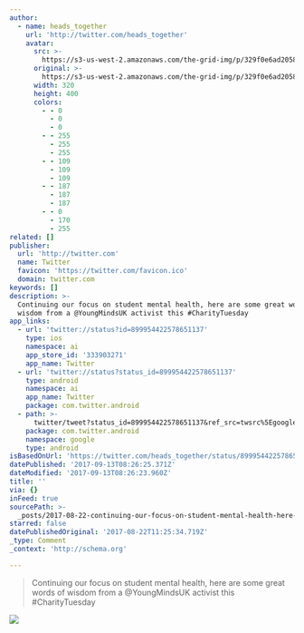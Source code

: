 ```yaml
---
author:
  - name: heads_together
    url: 'http://twitter.com/heads_together'
    avatar:
      src: >-
        https://s3-us-west-2.amazonaws.com/the-grid-img/p/329f0e6ad20580ab3e0e83ac5097237cefcc697b.jpg
      original: >-
        https://s3-us-west-2.amazonaws.com/the-grid-img/p/329f0e6ad20580ab3e0e83ac5097237cefcc697b.jpg
      width: 320
      height: 400
      colors:
        - - 0
          - 0
          - 0
        - - 255
          - 255
          - 255
        - - 109
          - 109
          - 109
        - - 187
          - 187
          - 187
        - - 0
          - 170
          - 255
related: []
publisher:
  url: 'http://twitter.com'
  name: Twitter
  favicon: 'https://twitter.com/favicon.ico'
  domain: twitter.com
keywords: []
description: >-
  Continuing our focus on student mental health, here are some great words of
  wisdom from a @YoungMindsUK activist this #CharityTuesday
app_links:
  - url: 'twitter://status?id=899954422578651137'
    type: ios
    namespace: ai
    app_store_id: '333903271'
    app_name: Twitter
  - url: 'twitter://status?status_id=899954422578651137'
    type: android
    namespace: ai
    app_name: Twitter
    package: com.twitter.android
  - path: >-
      twitter/tweet?status_id=899954422578651137&ref_src=twsrc%5Egoogle%7Ctwcamp%5Eandroidseo%7Ctwgr%5Estatus%7Ctwterm%5E899954422578651137
    package: com.twitter.android
    namespace: google
    type: android
isBasedOnUrl: 'https://twitter.com/heads_together/status/899954422578651137'
datePublished: '2017-09-13T08:26:25.371Z'
dateModified: '2017-09-13T08:26:23.960Z'
title: ''
via: {}
inFeed: true
sourcePath: >-
  _posts/2017-08-22-continuing-our-focus-on-student-mental-health-here-are-some.md
starred: false
datePublishedOriginal: '2017-08-22T11:25:34.719Z'
_type: Comment
_context: 'http://schema.org'

---
```

> Continuing our focus on student mental health, here are some great words of wisdom from a @YoungMindsUK activist this \#CharityTuesday

![](https://the-grid-user-content.s3-us-west-2.amazonaws.com/069c13d5-d3d3-4e51-b506-f177703e5286.jpg)